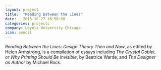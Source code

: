 ```yaml
---
layout: project
title:  "Reading Between the Lines"
date:   2013-10-27 16:58:00
categories: projects
company: Loyola University Chicago
icon: pencil
---
```


<p><i>Reading Between the Lines: Design Theory Then and Now</i>, as edited by Helen Armstrong, is a compilation of essays including <i>The Crystal Goblet, or Why Printing Should Be Invisible</i>, by Beatrice Warde, and <i>The Designer as Author</i> by Michael Rock.</p>